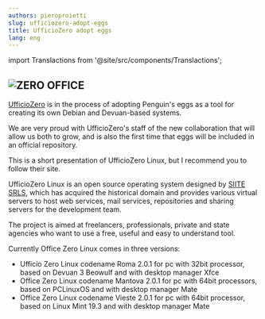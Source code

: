 ```yaml
---
authors: pieroproietti
slug: ufficiozero-adopt-eggs
title: UfficioZero adopt eggs
lang: eng
---
```

import Translactions from '@site/src/components/Translactions';

<Translactions path="blog/ufficiozero-adopt-eggs"/>

## ![ZERO OFFICE](https://www.ufficiozero.org/template/logo2.png) 

[UfficioZero](https://ufficiozero.org/) is in the process of adopting Penguin's eggs as a tool for creating its own Debian and Devuan-based systems.

We are very proud with UfficioZero's staff of the new collaboration that will allow us both to grow, and is also the first time that eggs will be included in an official repository.

This is a short presentation of UfficioZero Linux, but I recommend you to follow their site.

UfficioZero Linux is an open source operating system designed by [SIITE SRLS](https://www.siite.it/), which has acquired the historical domain and provides various virtual servers to host web services, mail services, repositories and sharing servers for the development team.

The project is aimed at freelancers, professionals, private and state agencies who want to use a free, useful and easy to understand tool.

Currently Office Zero Linux comes in three versions:

* Ufficio Zero Linux codename Roma 2.0.1 for pc with 32bit processor, based on Devuan 3 Beowulf and with desktop manager Xfce
* Office Zero Linux codename Mantova 2.0.1 for pc with 64bit processors, based on PCLinuxOS and with desktop manager Mate
* Office Zero Linux codename Vieste 2.0.1 for pc with 64bit processor, based on Linux Mint 19.3 and with desktop manager Mate



